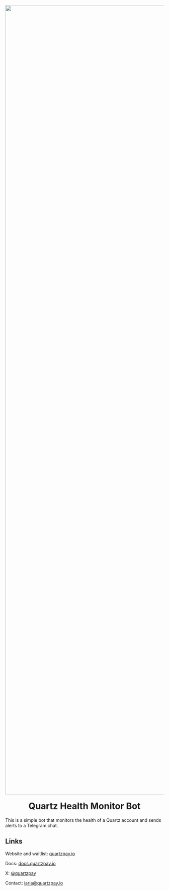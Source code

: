 <div align="center">
  <img width="2500" alt="Quartz" src="https://cdn.prod.website-files.com/67504dd7fde047775f88c355/67b380029cf6f3d8e10349bf_docs_banner.jpg" />

  <h1 style="margin-top:20px;">Quartz Health Monitor Bot</h1>
</div>

This is a simple bot that monitors the health of a Quartz account and sends alerts to a Telegram chat.

## Links

Website and waitlist: [quartzpay.io](https://quartzpay.io/)

Docs: [docs.quartzpay.io](https://docs.quartzpay.io/)

X: [@quartzpay](https://x.com/quartzpay)

Contact: [iarla@quartzpay.io](mailto:diego@quartzpay.io)
